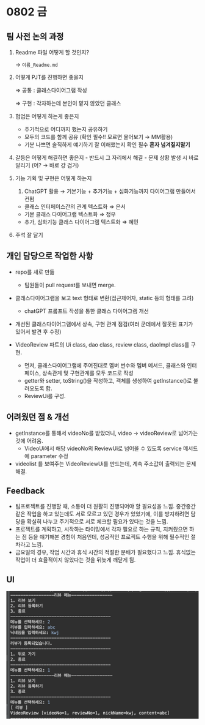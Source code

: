 # 0802 금

## 팀 사전 논의 과정

1. Readme 파일 어떻게 할 것인지?
    
     → `이름_Readme.md`
    
2. 어떻게 PJT를 진행하면 좋을지
    
    ⇒ 공통 : 클래스다이어그램 작성
    
    ⇒ 구현 : 각자하는데 본인이 맡지 않았던 클래스
    
3. 협업은 어떻게 하는게 좋은지
    - 주기적으로 어디까지 했는지 공유하기
    - 모두의 코드를 함께 공유 (확인 필수!! 모르면 물어보기 → MM활용)
    - 기분 나쁘면 솔직하게 얘기하기 잘 이해했는지 확인 필수 **혼자 넘겨짚지말기**
    
  4. 갈등은 어떻게 해결하면 좋은지
    - 반드시 그 자리에서 해결
    - 문제 상황 발생 시 바로 알리기 (어? → 바로 걍 검거)
    

5.  기능 기획 및 구현은 어떻게 하는지
    
    1) ChatGPT 활용 → 기본기능 + 추가기능 + 심화기능까지 다이어그램 만들어서 컨펌
    
    - 클래스 인터페이스간의 관계 텍스트화  ⇒ 은서
    - 기본 클래스 다이어그램 텍스트화 ⇒ 정우
    - 추가, 심화기능 클래스 다이어그램  텍스트화 ⇒ 혜민
    
  6. 주석 잘 달기
   
## 개인 담당으로 작업한 사항
* repo를 새로 만듦
  * 팀원들이 pull request를 보내면 merge.
* 클래스다이어그램을 보고 text 형태로 변환(접근제어자, static 등의 형태를 고려)
  * chatGPT 프롬프트 작성을 통한 클래스 다이어그램 개선
* 개선된 클래스다이어그램에서 상속, 구현 관계 점검(여러 군데에서 잘못된 표기가 있어서 발견 후 수정)
  
* VideoReview 파트의 Ui class, dao class, review class, daoImpl class를 구현.
  * 먼저, 클래스다이어그램에 주어진대로 멤버 변수와 멤버 메서드, 클래스와 인터페이스, 상속관계 및 구현관계를 모두 코드로 작성
  * getter와 setter, toString()을 작성하고, 객체를 생성하여 getInstance()로 불러오도록 함.
  * ReviewUi를 구성. 

## 어려웠던 점 & 개선
* getInstance를 통해서 videoNo를 받았더니, video -> videoReview로 넘어가는 것에 어려움.
    *  VideoUi에서 해당 videoNo의 ReviewUi로 넘어올 수 있도록 service 메서드에 parameter 수정
* videolist 를 보여주는 VideoReviewUi를 만드는데, 계속 주소값이 출력되는 문제 해결.


## Feedback

* 팀프로젝트를 진행할 때, 소통이 더 원활히 진행되어야 할 필요성을 느낌. 중간중간 같은 작업을 하고 있는데도 서로 모르고 있던 경우가 있었기에, 이를 방지하려면 담당을 확실히 나누고 주기적으로 서로 체크할 필요가 있다는 것을 느낌.
* 프로젝트를 계획하고, 시작하는 타이밍에서 각자 필요로 하는 규칙, 지켜줬으면 하는 점 등을 얘기해본 경험이 처음인데, 성공적인 프로젝트 수행을 위해 필수적인 절차라고 느낌.
* 금요일의 경우, 작업 시간과 휴식 시간의 적절한 분배가 필요했다고 느낌. 휴식없는 작업이 더 효율적이지 않았다는 것을 뒤늦게 깨닫게 됨.

## UI
![reviewUi](./reviewUi.png)
